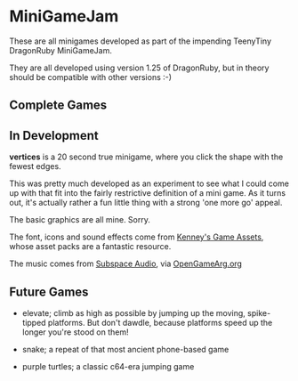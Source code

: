 MiniGameJam
===========

These are all minigames developed as part of the impending TeenyTiny DragonRuby MiniGameJam.

They are all developed using version 1.25 of DragonRuby, but in theory should be compatible
with other versions :-)


Complete Games
--------------


In Development
--------------

**vertices** is a 20 second true minigame, where you click the shape with the fewest edges.

This was pretty much developed as an experiment to see what I could come up with that
fit into the fairly restrictive definition of a mini game. As it turns out, it's actually
rather a fun little thing with a strong 'one more go' appeal.

The basic graphics are all mine. Sorry.

The font, icons and sound effects come from [Kenney's Game Assets](https://kenney.nl), 
whose asset packs are a fantastic resource.

The music comes from [Subspace Audio](https://juhanijunkala.com/), via 
[OpenGameArg.org](https://opengameart.org/content/5-chiptunes-action)



Future Games
------------

* elevate; climb as high as possible by jumping up the moving, spike-tipped platforms. But don't dawdle, because platforms speed up the longer you're stood on them!

* snake; a repeat of that most ancient phone-based game

* purple turtles; a classic c64-era jumping game
